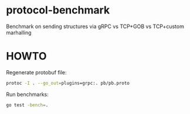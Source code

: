 # protocol-benchmark

Benchmark on sending structures via gRPC vs TCP+GOB vs TCP+custom marhalling

# HOWTO

Regenerate protobuf file:

```sh
protoc -I . --go_out=plugins=grpc:. pb/pb.proto
```

Run benchmarks:

```sh
go test -bench=.
```